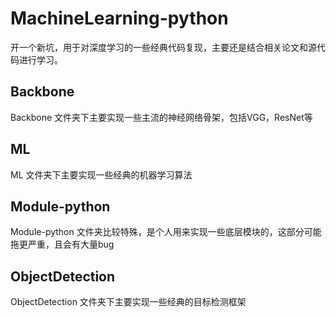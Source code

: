 # MachineLearning-python
开一个新坑，用于对深度学习的一些经典代码复现，主要还是结合相关论文和源代码进行学习。

## Backbone
Backbone 文件夹下主要实现一些主流的神经网络骨架，包括VGG，ResNet等

## ML
ML 文件夹下主要实现一些经典的机器学习算法

## Module-python
Module-python 文件夹比较特殊，是个人用来实现一些底层模块的，这部分可能拖更严重，且会有大量bug

## ObjectDetection
ObjectDetection 文件夹下主要实现一些经典的目标检测框架
